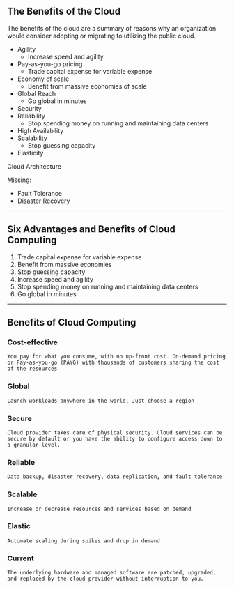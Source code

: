 ## The Benefits of the Cloud  

The benefits of the cloud are a summary of reasons why an organization would consider adopting or migrating to utilizing the public cloud.

* Agility
    * Increase speed and agility 
* Pay-as-you-go pricing
    * Trade capital expense for variable expense 
* Economy of scale
    * Benefit from massive economies of scale 
* Global Reach
    * Go global in minutes 
* Security
* Reliability
    * Stop spending money on running and maintaining data centers 
* High Availability
* Scalability
    * Stop guessing capacity 
* Elasticity 

Cloud Architecture

Missing:

* Fault Tolerance
* Disaster Recovery 

---- 

## Six Advantages and Benefits of Cloud Computing

1. Trade capital expense for variable expense
2. Benefit from massive economies
3. Stop guessing capacity
4. Increase speed and agility
5. Stop spending money on running and maintaining data centers
6. Go global in minutes 

----

## Benefits of Cloud Computing​

### **Cost-effective​**

    You pay for what you consume, with no up-front cost. On-demand pricing or Pay-as-you-go (PAYG) with thousands of customers sharing the cost of the resources​

### **Global**

    Launch workloads anywhere in the world, Just choose a region​

### **Secure​**

    Cloud provider takes care of physical security. Cloud services can be secure by default or you have the ability to configure access down to a granular level.​

### **Reliable​**

    Data backup, disaster recovery, data replication, and fault tolerance​

### **Scalable​**

    Increase or decrease resources and services based on demand ​

### **Elastic​**

    Automate scaling during spikes and drop in demand​

### **Current​**

    The underlying hardware and managed software are patched, upgraded, and replaced by the cloud provider without interruption to you.​
